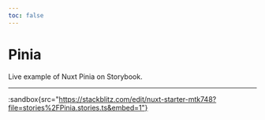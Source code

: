 ```yaml
---
toc: false
---
```


# Pinia

Live example of Nuxt Pinia on Storybook.

---

:sandbox{src="https://stackblitz.com/edit/nuxt-starter-mtk748?file=stories%2FPinia.stories.ts&embed=1"}

